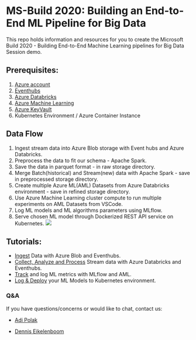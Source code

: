 
# MS-Build 2020: Building an End-to-End ML Pipeline for Big Data​

This repo holds information and resources for you to create the Microsoft Build 2020 - Building End-to-End Machine Learning pipelines for Big Data Session demo.


## Prerequisites:
1. [Azure account](https://azure.microsoft.com/en-us/free?WT.mc_id=build2020_ca-AML_presentation-adpolak)
2. [Eventhubs](https://docs.microsoft.com/en-us/azure/event-hubs/event-hubs-create?WT.mc_id=build2020_ca-AML_presentation-adpolak)
3. [Azure Databricks](https://docs.microsoft.com/en-us/azure/azure-databricks/quickstart-create-databricks-workspace-portal?WT.mc_id=build2020_ca-AML_presentation-adpolak)
4. [Azure Machine Learning](https://docs.microsoft.com/en-us/azure/machine-learning/tutorial-1st-experiment-sdk-setup?WT.mc_id=build2020_ca-AML_presentation-adpolak)
5. [Azure KeyVault](https://docs.microsoft.com/en-us/azure/key-vault/secrets/quick-create-portal?WT.mc_id=build2020_ca-AML_presentation-adpolak)
6. Kubernetes Environment / Azure Container Instance



## Data Flow
1. Ingest stream data into Azure Blob storage with Event hubs and Azure Databricks.
2. Preprocess the data to fit our schema - Apache Spark.
3. Save the data in parquet format - in raw storage directory.
4. Merge Batch(historical) and Stream(new) data with Apache Spark - save in preprocessed storage directory.
5. Create multiple Azure ML(AML) Datasets from Azure Databricks environment - save in refined storage directory.
6. Use Azure Machine Learning cluster compute to run multiple experiments on AML Datasets from VSCode.
7. Log ML models and ML algorithms parameters using MLflow.
8. Serve chosen ML model through Dockerized REST API service on Kubernetes. 
![](https://github.com/adipola/ms-build-e2e-ml-bigdata/blob/master/images/diagram.jpg)

## Tutorials:
* [Ingest](https://dev.to/adipolak/simple-data-ingestion-tutorial-with-yahoo-finance-api-and-python-2m6e) Data with Azure Blob and Eventhubs.
* [Collect, Analyze and Process](https://docs.microsoft.com/en-us/azure/azure-databricks/databricks-sentiment-analysis-cognitive-services?WT.mc_id=build2020_ca-AML_presentation-adpolak) Stream data with Azure Databricks and Eventhubs.
* [Track](https://docs.microsoft.com/en-us/azure/machine-learning/how-to-use-mlflow?WT.mc_id=build2020_ca-AML_presentation-adpolak) and log ML metrics with MLflow and AML.
* [Log & Deploy](https://docs.microsoft.com/en-us/azure/machine-learning/how-to-deploy-and-where?WT.mc_id=build2020_ca-AML_presentation-adpolak) your ML Models to Kubernetes environment.



### Q&A
If you have questions/concerns or would like to chat, contact us:

* [Adi Polak](https://twitter.com/AdiPolak)

* [Dennis Eikelenboom](https://www.linkedin.com/in/denniseikelenboom/)
